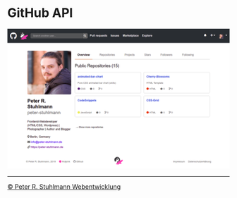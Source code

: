 # GitHub API

![GitHub API Screenshot](assets/img/screenshot.png)

---

[&copy; Peter R. Stuhlmann Webentwicklung](https://peter-stuhlmann-webentwicklung.de)